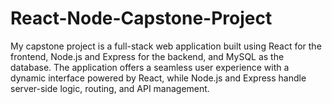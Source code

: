 # React-Node-Capstone-Project
My capstone project is a full-stack web application built using React for the frontend, Node.js and Express for the backend, and MySQL as the database. The application offers a seamless user experience with a dynamic interface powered by React, while Node.js and Express handle server-side logic, routing, and API management. 
